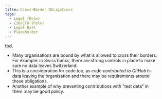 ```yaml
---
title: Cross-Border Obligations
tags: 
  - Legal (Role)
  - CIO/CTO (Role)
  - Legal Risk
  - Placeholder
---
```


<BoxOut title="Cross Border Obligations" image="/img/bok/regs/cross-border.png">

tbd.

 - Many organisations are bound by what is allowed to cross their borders.  For example:  in Swiss banks, there are strong controls in place to make sure no data leaves Switzerland.  
 - This is a consideration for code too, as code _contributed to GitHub_ is data leaving the organisation and there may be requirements around these obligations.
 - Another example of why preventing contributions with "test data" in them may be good policy.
 
</BoxOut>